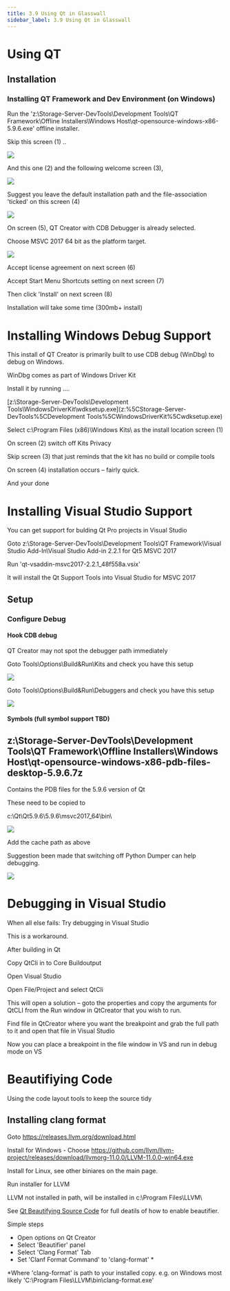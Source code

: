 ```yaml
---
title: 3.9 Using Qt in Glasswall 
sidebar_label: 3.9 Using Qt in Glasswall
---
```


# Using QT

## Installation

### Installing QT Framework and Dev Environment (on Windows)

Run the &#39;z:\Storage-Server-DevTools\Development Tools\QT Framework\Offline Installers\Windows Host\qt-opensource-windows-x86-5.9.6.exe&#39; offline installer.

Skip this screen (1) ..

![](img/qtscreenshot1.png)

And this one (2) and the following welcome screen (3),

![](img/qtscreenshot2.png)

Suggest you leave the default installation path and the file-association &#39;ticked&#39; on this screen (4)

![](img/qtscreenshot3.png)

On screen (5), QT Creator with CDB Debugger is already selected.

Choose MSVC 2017 64 bit as the platform target.

![](img/qtscreenshot4.png)

Accept license agreement on next screen (6)

Accept Start Menu Shortcuts setting on next screen (7)

Then click &#39;Install&#39; on next screen (8)

Installation will take some time (300mb+ install)

# Installing Windows Debug Support

This install of QT Creator is primarily built to use CDB debug (WinDbg) to debug on Windows.

WinDbg comes as part of Windows Driver Kit

Install it by running ….


[z:\Storage-Server-DevTools\Development Tools\WindowsDriverKit\wdksetup.exe](z:%5CStorage-Server-DevTools%5CDevelopment Tools%5CWindowsDriverKit%5Cwdksetup.exe)




Select c:\Program Files (x86)\Windows Kits\ as the install location screen (1)

On screen (2) switch off Kits Privacy

Skip screen (3) that just reminds that the kit has no build or compile tools

On screen (4) installation occurs – fairly quick.

And your done 


# Installing Visual Studio Support

You can get support for bulding Qt Pro projects in Visual Studio

Goto z:\Storage-Server-DevTools\Development Tools\QT Framework\Visual Studio Add-In\Visual Studio Add-in 2.2.1 for Qt5 MSVC 2017

Run &#39;qt-vsaddin-msvc2017-2.2.1\_48f558a.vsix&#39;

It will install the Qt Support Tools into Visual Studio for MSVC 2017

## Setup

### Configure Debug

#### Hook CDB debug

QT Creator may not spot the debugger path immediately

Goto Tools\Options\Build&amp;Run\Kits and check you have this setup

![](img/qtscreenshot5.png)

Goto Tools\Options\Build&amp;Run\Debuggers and check you have this setup

![](img/qtscreenshot6.png)

#### Symbols (full symbol support TBD)

##

## z:\Storage-Server-DevTools\Development Tools\QT Framework\Offline Installers\Windows Host\qt-opensource-windows-x86-pdb-files-desktop-5.9.6.7z

Contains the PDB files for the 5.9.6 version of Qt

These need to be copied to

c:\Qt\Qt5.9.6\5.9.6\msvc2017\_64\bin\

![](img/qtscreenshot7.png)

Add the cache path as above

Suggestion been made that switching off Python Dumper can help debugging.

![](img/qtscreenshot8.png)

# Debugging in Visual Studio

When all else fails: Try debugging in Visual Studio

This is a workaround.

After building in Qt

Copy QtCli in to Core Buildoutput

Open Visual Studio

Open File/Project and select QtCli

This will open a solution – goto the properties and copy the arguments for QtCLI from the Run window in QtCreator that you wish to run.

Find file in QtCreator where you want the breakpoint and grab the full path to it and open that file in Visual Studio

Now you can place a breakpoint in the file window in VS and run in debug mode on VS

# Beautifiying Code
Using the code layout tools to keep the source tidy
## Installing clang format
Goto https://releases.llvm.org/download.html

Install for Windows - Choose
https://github.com/llvm/llvm-project/releases/download/llvmorg-11.0.0/LLVM-11.0.0-win64.exe

Install for Linux, see other biniares on the main page.

Run installer for LLVM

LLVM not installed in path, will be installed in c:\Program Files\LLVM\


See [Qt Beautifying Source Code](https://doc.qt.io/qtcreator/creator-beautifier.html) for full deatils of how to enable beautifier.

Simple steps
* Open options on Qt Creator
* Select 'Beautifier' panel
* Select 'Clang Format' Tab
* Set 'Clanf Format Command' to 'clang-format' *

*Where 'clang-format' is path to your installed copy. 
e.g. on Windows most likely 'C:\Program Files\LLVM\bin\clang-format.exe'






